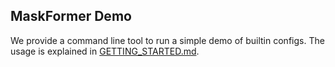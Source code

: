 ## MaskFormer Demo

We provide a command line tool to run a simple demo of builtin configs.
The usage is explained in [GETTING_STARTED.md](../GETTING_STARTED.md).

